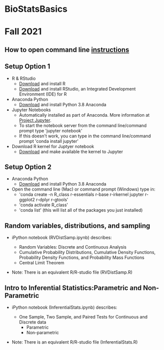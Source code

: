 # BioStatsBasics

# Fall 2021

## How to open command line [instructions](https://towardsdatascience.com/a-quick-guide-to-using-command-line-terminal-96815b97b955)

## Setup Option 1
* R & RStudio
    * [Download](https://cloud.r-project.org/) and install R
    * [Download](https://www.rstudio.com/products/rstudio/download/#download) and install RStudio, an Integrated Development Environment (IDE) for R
* Anaconda Python
    * [Download](https://www.anaconda.com/download/) and install Python 3.8 Anaconda
* Jupyter Notebooks
    * Automatically installed as part of Anaconda. More information at [Project Jupyter](http://jupyter.org/).
    * To start the notebook server from the command line/command prompt type 'jupyter notebook' 
    * If this doesn't work, you can type in the command line/command prompt 'conda install jupyter'
* Download R kernel for Juptyer notebook
    * [Download](https://irkernel.github.io/installation/) and make available the kernel to Jupyter

## Setup Option 2
* Anaconda Python
    * [Download](https://www.anaconda.com/download/) and install Python 3.8 Anaconda
* Open the command line (Mac) or command prompt (Windows) type in:
   *  'conda create -n R_class r-essentials r-base r-irkernel jupyter r-ggplot2 r-dplyr r-gtools'
   *  'conda activate R_class'
   *  'conda list' (this will list all of the packages you just installed)


## Random variables, distributions, and sampling
* iPython notebook (RVDistSamp.ipynb) describes:
    * Random Variables: Discrete and Continuous Analysis
    * Cumulative Probability Distributions, Cumulative Density Functions, Probability Density Functions, and Probability Mass Functions
    * Central Limit Theorem

* Note: There is an equivalent R/R-studio file (RVDistSamp.R)

## Intro to Inferential Statistics:Parametric and Non-Parametric
*  iPython notebook (InferentialStats.ipynb) describes:
    * One Sample, Two Sample, and Paired Tests for Continuous and Discrete data
      - Parametric
      - Non-parametric

* Note: There is an equivalent R/R-studio file (InferentialStats.R)
